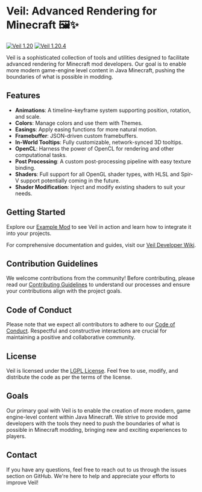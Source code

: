# Veil: Advanced Rendering for Minecraft 🖼️✨

[![Veil 1.20](https://img.shields.io/maven-metadata/v?metadataUrl=https%3A%2F%2Fmaven.blamejared.com%2Ffoundry%2Fveil%2FVeil-common-1.20.1%2Fmaven-metadata.xml&label=Veil%201.20)](https://maven.blamejared.com/foundry/veil/Veil-common-1.20.1/)
[![Veil 1.20.4](https://img.shields.io/maven-metadata/v?metadataUrl=https%3A%2F%2Fmaven.blamejared.com%2Ffoundry%2Fveil%2FVeil-common-1.20.4%2Fmaven-metadata.xml&label=Veil%201.20.4)](https://maven.blamejared.com/foundry/veil/Veil-common-1.20.4/)

Veil is a sophisticated collection of tools and utilities designed to facilitate advanced rendering for Minecraft mod developers. Our goal is to enable more modern game-engine level content in Java Minecraft, pushing the boundaries of what is possible in modding.

## Features

- **Animations**: A timeline-keyframe system supporting position, rotation, and scale.
- **Colors**: Manage colors and use them with Themes.
- **Easings**: Apply easing functions for more natural motion.
- **Framebuffer**: JSON-driven custom framebuffers.
- **In-World Tooltips**: Fully customizable, network-synced 3D tooltips.
- **OpenCL**: Harness the power of OpenCL for rendering and other computational tasks.
- **Post Processing**: A custom post-processing pipeline with easy texture binding.
- **Shaders**: Full support for all OpenGL shader types, with HLSL and Spir-V support potentially coming in the future.
- **Shader Modification**: Inject and modify existing shaders to suit your needs.

## Getting Started

Explore our [Example Mod](https://github.com/FoundryMC/veil-example-mod) to see Veil in action and learn how to integrate it into your projects.

For comprehensive documentation and guides, visit our [Veil Developer Wiki](https://github.com/FoundryMC/Veil/wiki).

## Contribution Guidelines

We welcome contributions from the community! Before contributing, please read our [Contributing Guidelines](CONTRIBUTING.md) to understand our processes and ensure your contributions align with the project goals.

## Code of Conduct

Please note that we expect all contributors to adhere to our [Code of Conduct](CODE_OF_CONDUCT.md). Respectful and constructive interactions are crucial for maintaining a positive and collaborative community.

## License

Veil is licensed under the [LGPL License](LICENSE). Feel free to use, modify, and distribute the code as per the terms of the license.

## Goals

Our primary goal with Veil is to enable the creation of more modern, game engine-level content within Java Minecraft. We strive to provide mod developers with the tools they need to push the boundaries of what is possible in Minecraft modding, bringing new and exciting experiences to players.

## Contact

If you have any questions, feel free to reach out to us through the issues section on GitHub. We're here to help and appreciate your efforts to improve Veil!
